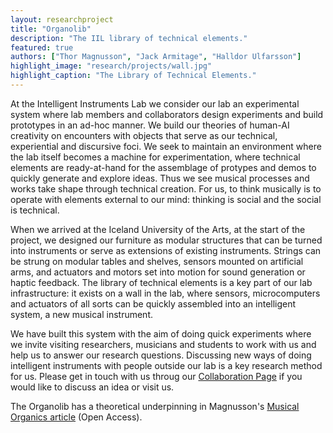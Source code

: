 ```yaml
---
layout: researchproject
title: "Organolib"
description: "The IIL library of technical elements."
featured: true
authors: ["Thor Magnusson", "Jack Armitage", "Halldor Ulfarsson"]
highlight_image: "research/projects/wall.jpg"
highlight_caption: "The Library of Technical Elements."
---
```


<script>
  import CaptionedImage from "../../components/Images/CaptionedImage.svelte"
</script>

At the Intelligent Instruments Lab we consider our lab an experimental system where lab members and collaborators design experiments and build prototypes in an ad-hoc manner. We build our theories of human-AI creativity on encounters with objects that serve as our technical, experiential and discursive foci. We seek to maintain an environment where the lab itself becomes a machine for experimentation, where technical elements are ready-at-hand for the assemblage of protypes and demos to quickly generate and explore ideas. Thus we see musical processes and works take shape through technical creation. For us, to think musically is to operate with elements external to our mind: thinking is social and the social is technical. 

When we arrived at the Iceland University of the Arts, at the start of the project, we designed our furniture as modular structures that can be turned into instruments or serve as extensions of existing instruments. Strings can be strung on modular tables and shelves, sensors mounted on artificial arms, and actuators and motors set into motion for sound generation or haptic feedback. The library of technical elements is a key part of our lab infrastructure: it exists on a wall in the lab, where sensors, microcomputers and actuators of all sorts can be quickly assembled into an intelligent system, a new musical instrument. 

We have built this system with the aim of doing quick experiments where we invite visiting researchers, musicians and students to work with us and help us to answer our research questions. Discussing new ways of doing intelligent instruments with people outside our lab is a key research method for us. Please get in touch with us throug our <a href="/collaborate"> Collaboration Page</a> if you would like to discuss an idea or visit us.

The Organolib has a theoretical underpinning in Magnusson's <a href="https://www.tandfonline.com/doi/full/10.1080/09298215.2017.1353636">Musical Organics article</a> (Open Access).

<CaptionedImage
  src="research/projects/wall2.jpg"
  alt="A picture of the Organolib with the library of technical elements"
  caption="The library of technical elements."/>
